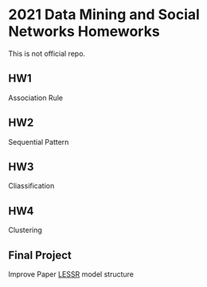 # 2021 Data Mining and Social Networks Homeworks

This is not official repo.

## HW1

Association Rule

## HW2

Sequential Pattern

## HW3

Cliassification

## HW4

Clustering

## Final Project

Improve Paper [LESSR](https://github.com/twchen/lessr) model structure